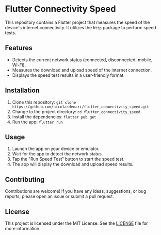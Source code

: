 # Flutter Connectivity Speed

This repository contains a Flutter project that measures the speed of the device's internet connectivity. It utilizes the `http` package to perform speed tests.

## Features

- Detects the current network status (connected, disconnected, mobile, Wi-Fi).
- Measures the download and upload speed of the internet connection.
- Displays the speed test results in a user-friendly format.

## Installation

1. Clone this repository: `git clone https://github.com/nicolasdemari/flutter_connectivity_speed.git`
2. Change to the project directory: `cd flutter_connectivity_speed`
3. Install the dependencies: `flutter pub get`
4. Run the app: `flutter run`

## Usage

1. Launch the app on your device or emulator.
2. Wait for the app to detect the network status.
3. Tap the "Run Speed Test" button to start the speed test.
4. The app will display the download and upload speed results.

## Contributing

Contributions are welcome! If you have any ideas, suggestions, or bug reports, please open an issue or submit a pull request.

## License

This project is licensed under the MIT License. See the [LICENSE](LICENSE) file for more information.
